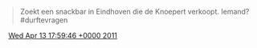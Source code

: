 > Zoekt een snackbar in Eindhoven die de Knoepert verkoopt\. Iemand? \#durftevragen

<img src="../../media/tweet.ico" width="12" /> [Wed Apr 13 17:59:46 +0000 2011](https://twitter.com/DromerDenker/status/58227895356755968)